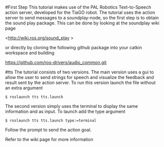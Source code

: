 #First Step
This tutorial makes use of the PAL Robotics Text-to-Speech action server, developed for the TiaGO robot. The tutorial uses the action server to send messages to a soundplay-node, so the first step is to obtain the sound play package. This can be done by looking at the soundplay wiki page 

<http://wiki.ros.org/sound_play >

or directly by cloning the following github package into your catkin workspace and building 

<https://github.com/ros-drivers/audio_common.git>



#tts
The tutorial consists of two versions. The main version uses a gui to allow the user to send strings for speech and visualize the feedback and result sent by the action server. To run this version launch the file without an extra argument

~~~~
$ roslaunch tts tts.launch
~~~~

The second version simply uses the terminal to display the same information and as input. To launch add the type argument

~~~~
$ roslaunch tts tts.launch type:=terminal
~~~~

Follow the prompt to send the action goal.

Refer to the wiki page for more information